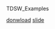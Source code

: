 TDSW_Examples

[donwload](https://drive.google.com/drive/folders/1QgU50G6-dgFntICQTekQnrapRne6fCDq?usp=sharing)
[slide](https://docs.google.com/presentation/d/16kmqRBR-v4iXwpOhji_2UktytLcNfmYnaLobmRXmbBg/edit?usp=sharing)